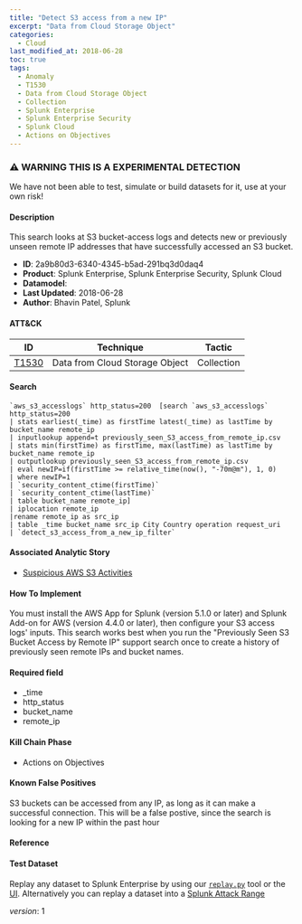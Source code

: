 ```yaml
---
title: "Detect S3 access from a new IP"
excerpt: "Data from Cloud Storage Object"
categories:
  - Cloud
last_modified_at: 2018-06-28
toc: true
tags:
  - Anomaly
  - T1530
  - Data from Cloud Storage Object
  - Collection
  - Splunk Enterprise
  - Splunk Enterprise Security
  - Splunk Cloud
  - Actions on Objectives
---
```


### ⚠️ WARNING THIS IS A EXPERIMENTAL DETECTION
We have not been able to test, simulate or build datasets for it, use at your own risk!


#### Description

This search looks at S3 bucket-access logs and detects new or previously unseen remote IP addresses that have successfully accessed an S3 bucket.

- **ID**: 2a9b80d3-6340-4345-b5ad-291bq3d0daq4
- **Product**: Splunk Enterprise, Splunk Enterprise Security, Splunk Cloud
- **Datamodel**: 
- **Last Updated**: 2018-06-28
- **Author**: Bhavin Patel, Splunk


#### ATT&CK

| ID          | Technique   | Tactic       |
| ----------- | ----------- |--------------|
| [T1530](https://attack.mitre.org/techniques/T1530/) | Data from Cloud Storage Object | Collection |


#### Search

```
`aws_s3_accesslogs` http_status=200  [search `aws_s3_accesslogs` http_status=200 
| stats earliest(_time) as firstTime latest(_time) as lastTime by bucket_name remote_ip 
| inputlookup append=t previously_seen_S3_access_from_remote_ip.csv 
| stats min(firstTime) as firstTime, max(lastTime) as lastTime by bucket_name remote_ip 
| outputlookup previously_seen_S3_access_from_remote_ip.csv 
| eval newIP=if(firstTime >= relative_time(now(), "-70m@m"), 1, 0) 
| where newIP=1 
| `security_content_ctime(firstTime)`
| `security_content_ctime(lastTime)` 
| table bucket_name remote_ip]
| iplocation remote_ip 
|rename remote_ip as src_ip 
| table _time bucket_name src_ip City Country operation request_uri 
| `detect_s3_access_from_a_new_ip_filter`
```

#### Associated Analytic Story
* [Suspicious AWS S3 Activities](/stories/suspicious_aws_s3_activities)


#### How To Implement
You must install the AWS App for Splunk (version 5.1.0 or later) and Splunk Add-on for AWS (version 4.4.0 or later), then configure your S3 access logs&#39; inputs. This search works best when you run the &#34;Previously Seen S3 Bucket Access by Remote IP&#34; support search once to create a history of previously seen remote IPs and bucket names.

#### Required field
* _time
* http_status
* bucket_name
* remote_ip


#### Kill Chain Phase
* Actions on Objectives


#### Known False Positives
S3 buckets can be accessed from any IP, as long as it can make a successful connection. This will be a false postive, since the search is looking for a new IP within the past hour




#### Reference


#### Test Dataset
Replay any dataset to Splunk Enterprise by using our [`replay.py`](https://github.com/splunk/attack_data#using-replaypy) tool or the [UI](https://github.com/splunk/attack_data#using-ui).
Alternatively you can replay a dataset into a [Splunk Attack Range](https://github.com/splunk/attack_range#replay-dumps-into-attack-range-splunk-server)



_version_: 1